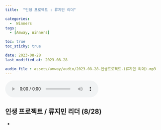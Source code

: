 ```yaml
---
title:  "인생 프로젝트 : 류지민 리더" 

categories:
  -  Winners
tags:
  - [Amway, Winners]

toc: true
toc_sticky: true

date: 2023-08-28
last_modified_at: 2023-08-28

audio_file : assets/amway/audio/2023-08-28-인생프로젝트-(류지민 리더).mp3
---
```


<audio src="{{ page.audio_file | relative_url }}" controls loop></audio>


## 인생 프로젝트 / 류지민 리더 (8/28)

+ 